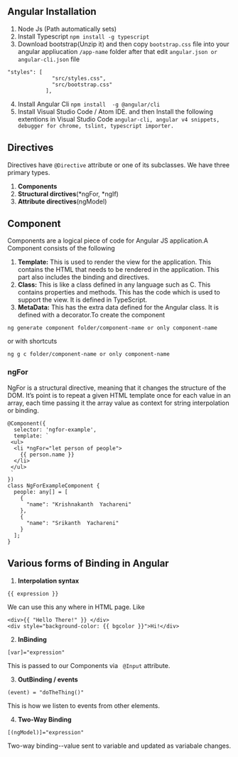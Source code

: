 
## Angular Installation

1. Node Js (Path automatically sets)
2. Install Typescript 
```npm install -g typescript```
3. Download bootstrap(Unzip it) and then copy ```bootstrap.css``` file into your angular appliucation ```/app-name``` folder after that edit ```angular.json or angular-cli.json``` file
```
"styles": [
              "src/styles.css",
              "src/bootstrap.css"
            ],
```
4. Install Angular Cli
```npm install  -g @angular/cli```
5. Install Visual Studio Code / Atom IDE. and then
Install the following extentions in Visual Studio Code
```angular-cli, angular v4 snippets, debugger for chrome, tslint, typescript importer. ```

## Directives
Directives have ```@Directive``` attribute or one of its subclasses. We have three primary types.
1. **Components**
2. **Structural dirctives**(*ngFor, *ngIf)
3. **Attribute directives**(ngModel)

## Component
 Components are a logical piece of code for Angular JS application.A Component consists of the following
1. **Template:** 
This is used to render the view for the application. This contains the HTML that needs to be rendered in the application. 
This part also includes the binding and directives.
2. **Class:** This is like a class defined in any language such as C. This contains properties and methods. 
This has the code which is used to support the view. It is defined in TypeScript.
3. **MetaData:** 
This has the extra data defined for the Angular class. It is defined with a decorator.To create the component
```
ng generate component folder/component-name or only component-name
```
or with shortcuts
```
ng g c folder/component-name or only component-name
```
### ngFor
NgFor is a structural directive, meaning that it changes the structure of the DOM.
It’s point is to repeat a given HTML template once for each value in an array, each time passing it the array value as context for string interpolation or binding.
```
@Component({
  selector: 'ngfor-example',
  template: `
 <ul>
  <li *ngFor="let person of people"> 
    {{ person.name }}
  </li>
 </ul>
 `
})
class NgForExampleComponent {
  people: any[] = [
    {
      "name": "Krishnakanth  Yachareni"
    },
    {
      "name": "Srikanth  Yachareni"
    }
  ];
}
```
## Various forms of Binding in Angular

1. **Interpolation syntax**

```
{{ expression }}
```
We can use this any where in HTML page. Like
```
<div>{{ "Hello There!" }} </div>
<div style="background-color: {{ bgcolor }}">Hi!</div>
```

2. **InBinding**
```
[var]="expression"
```
This is passed to our Components via ``` @Input``` attribute.

3. **OutBinding / events**
```
(event) = "doTheThing()"
```
This is how we listen to events from other elements.

4. **Two-Way Binding**
```
[(ngModel)]="expression"
```
Two-way binding--value sent to variable and updated as variabale changes.
